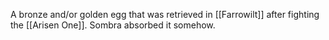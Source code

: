 A bronze and/or golden egg that was retrieved in [[Farrowilt]] after fighting the [[Arisen One]]. Sombra absorbed it somehow.
